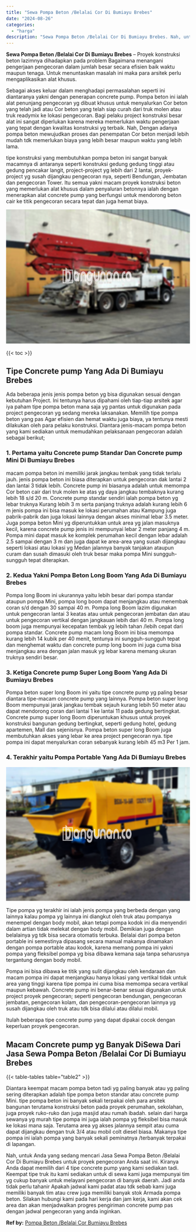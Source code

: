```yaml
---
title: "Sewa Pompa Beton /Belalai Cor Di Bumiayu Brebes"
date: "2024-08-26"
categories: 
  - "harga"
description: "Sewa Pompa Beton /Belalai Cor Di Bumiayu Brebes. Nah, untuk Anda yang sedang mencari Jasa Sewa Pompa Beton /Belalai Cor Di Bumiayu Brebes untuk proyek pengec..."
---
```


**Sewa Pompa Beton /Belalai Cor Di Bumiayu Brebes** – Proyek konstruksi beton lazimnya dihadapkan pada problem Bagaimana menangani pengerjaan pengecoran dalam jumlah besar secara efisien baik waktu maupun tenaga. Untuk menuntaskan masalah ini maka para arsitek perlu mengaplikasikan alat khusus.

Sebagai akses keluar dalam menghadapi permasalahan seperti ini diantaranya yakni dengan penerapan concrete pump. Pompa beton ini ialah alat penunjang pengecoran yg dibuat khusus untuk menyalurkan Cor beton yang telah jadi atau Cor beton yang telah siap curah dari truk molen atau truk readymix ke lokasi pengecoran. Bagi pelaku project konstruksi besar alat ini sangat diperlukan karena mereka memerlukan waktu pengerjaan yang tepat dengan kwalitas konstruksi yg terbaik. Nah, Dengan adanya pompa beton mewujudkan proses dan penempatan Cor beton menjadi lebih mudah tdk memerlukan biaya yang lebih besar maupun waktu yang lebih lama.

tipe konstruksi yang membutuhkan pompa beton ini sangat banyak macamnya di antaranya seperti konstruksi gedung gedung tinggi atau gedung pencakar langit, project-project yg lebih dari 2 lantai, proyek-project yg susah dijangkau pengecoran nya, seperti Bendungan, Jembatan dan pengecoran Tower. Itu semua yakni macam proyek konstruksi beton yang memerlukan alat khusus dalam penyaluran betonnya ialah dengan menerapkan alat concrete pump yang berfungsi untuk mendorong beton cair ke titik pengecoran secara tepat dan juga hemat biaya.

![Sewa Pompa Beton /Belalai Cor Di Bumiayu Brebes](/images/sewa-concrete-pump-32.png)

{{< toc >}}

## Tipe Concrete pump Yang Ada Di Bumiayu Brebes

Ada beberapa jenis jenis pompa beton yg bisa digunakan sesuai dengan kebutuhan Project. Ini tentunya harus dipahami oleh tiap-tiap arsitek agar iya paham tipe pompa beton mana saja yg pantas untuk digunakan pada project pengecoran yg sedang mereka laksanakan. Memilih tipe pompa beton yang pas Agar efisien dan hemat waktu juga biaya, ya tentunya mesti dilakukan oleh para pelaku konstruksi. Diantara jenis-macam pompa beton yang kami sediakan untuk memudahkan pelaksanaan pengecoran adalah sebagai berikut;

### 1\. Pertama yaitu Concrete pump Standar Dan Concrete pump Mini Di Bumiayu Brebes

macam pompa beton ini memiliki jarak jangkau tembak yang tidak terlalu jauh. jenis pompa beton ini biasa diterapkan untuk pengecoran dak lantai 2 dan lantai 3 tidak lebih. Concrete pump ini biasanya adalah untuk memompa Cor beton cair dari truk molen ke atas yg daya jangkau tembaknya kurang lebih 18 s/d 20 m. Concrete pump standar sendiri ialah pompa beton yg lebar truknya Kurang lebih 3 m serta panjang truknya adalah kurang lebih 6 m jenis pompa ini bisa masuk ke lokasi perumahan atau Kampung juga pabrik-pabrik dan juga lokasi lainnya dengan akses minimal lebar 3.5 meter. Juga pompa beton Mini yg diperuntukkan untuk area yg jalan masuknya kecil, karena concrete pump jenis ini mempunyai lebar 2 meter panjang 4 m. Pompa mini dapat masuk ke komplek perumahan kecil dengan lebar adalah 2.5 sampai dengan 3 m dan juga dapat ke area-area yang susah dijangkau seperti lokasi atau lokasi yg Medan jalannya banyak tanjakan ataupun curam dan susah dimasuki oleh truk besar maka pompa Mini sungguh-sungguh tepat diterapkan.

### 2\. Kedua Yakni Pompa Beton Long Boom Yang Ada Di Bumiayu Brebes

Pompa long Boom ini ukurannya yaitu lebih besar dari pompa standar ataupun pompa Mini, pompa long boom dapat menjangkau atau menembak coran s/d dengan 30 sampai 40 m. Pompa long Boom lazim digunakan untuk pengecoran lantai 3 keatas atau untuk pengecoran jembatan dan atau untuk pengecoran vertikal dengan jangkauan lebih dari 40 m. Pompa long boom juga mempunyai kecepatan tembak yg lebih tahan /lebih cepat dari pompa standar. Concrete pump macam long Boom ini bisa memompa kurang lebih 14 kubik per 40 menit, tentunya ini sungguh-sungguh tepat dan menghemat waktu dan concrete pump long boom ini juga cuma bisa menjangkau area dengan jalan masuk yg lebar karena memang ukuran truknya sendiri besar.

### 3\. Ketiga Concrete pump Super Long Boom Yang Ada Di Bumiayu Brebes

Pompa beton super long Boom ini yaitu tipe concrete pump yg paling besar diantara tipe-macam concrete pump yang lainnya. Pompa beton super long Boom mempunyai jarak jangkau tembak sejauh kurang lebih 50 meter atau dapat mendorong coran dari lantai 1 ke lantai 11 pada gedung bertingkat. Concrete pump super long Boom diperuntukan khusus untuk proyek konstruksi bangunan gedung bertingkat, seperti gedung hotel, gedung apartemen, Mall dan sejenisnya. Pompa beton super long Boom juga membutuhkan akses yang lebar ke area project pengecoran nya. tipe pompa ini dapat menyalurkan coran sebanyak kurang lebih 45 m3 Per 1 jam.

### 4\. Terakhir yaitu Pompa Portable Yang Ada Di Bumiayu Brebes

![Sewa Pompa Beton /Belalai Cor Di Bumiayu Brebes](/images/sewa-concrete-pump-13.png)

Tipe pompa yg terakhir ini ialah jenis pompa yang berbeda dengan yang lainnya kalau pompa yg lainnya ini diangkut oleh truk atau pompanya menempel dengan body mobil, akan tetapi pompa kodok ini dia menyendiri dalam artian tidak melekat dengan body mobil. Demikian juga dengan belalainya yg tdk bisa secara otomatis terbuka. Belalai dari pompa beton portable ini semestinya dipasang secara manual makanya dinamakan dengan pompa portable atau kodok, karena memang pompa ini yakni pompa yang fleksibel pompa yg bisa dibawa kemana saja tanpa seharusnya tergantung dengan body mobil.

Pompa ini bisa dibawa ke titik yang sulit dijangkau oleh kendaraan dan macam pompa ini dapat menjangkau hanya lokasi yang vertikal tidak untuk area yang tinggi karena tipe pompa ini cuma bisa memompa secara vertikal maupun kebawah. Concrete pump ini benar-benar sesuai digunakan untuk project proyek pengecoran; seperti pengecoran bendungan, pengecoran jembatan, pengecoran kolam, dan pengecoran-pengecoran lainnya yg susah dijangkau oleh truk atau tdk bisa dilalui atau dilalui mobil.

Itulah beberapa tipe concrete pump yang dapat dipakai cocok dengan keperluan proyek pengecoran.

## Macam Concrete pump yg Banyak DiSewa Dari Jasa Sewa Pompa Beton /Belalai Cor Di Bumiayu Brebes

{{< table-tables table="table2" >}}

Diantara keempat macam pompa beton tadi yg paling banyak atau yg paling sering diterapkan adalah tipe pompa beton standar atau concrete pump Mini. tipe pompa beton ini banyak sekali terpakai oleh para arsitek bangunan terutama konstruksi beton pada proyek perumahan, sekolahan, juga proyek ruko-ruko dan juga masjid atau rumah ibadah. selain dari harga sewanya yg murah tipe pompa ini juga ialah pompa yg fleksibel bisa masuk ke lokasi mana saja. Terutama area yg akses jalannya sempit atau cuma dapat dijangkau dengan truk 3/4 atau mobil colt diesel biasa. Makanya tipe pompa ini ialah pompa yang banyak sekali peminatnya /terbanyak terpakai di lapangan.

Nah, untuk Anda yang sedang mencari Jasa Sewa Pompa Beton /Belalai Cor Di Bumiayu Brebes untuk proyek pengecoran Anda saat ini. Kiranya Anda dapat memilih dari 4 tipe concrete pump yang kami sediakan tadi. Keempat tipe truk itu kami sediakan untuk di sewa kami juga mempunyai tim yg cukup banyak untuk melayani pengecoran di banyak daerah. Jadi anda tidak perlu tahanir Apakah jadwal kami padat atau tdk sebab kami juga memiliki banyak tim atau crew juga memiliki banyak stok Armada pompa beton. Silakan hubungi kami pada hari kerja dan jam kerja, kami akan cek area dan akan menjadwalkan progres pengiriman concrete pump pas dengan jadwal pengecoran yang anda inginkan.

**Ref by:** [Pompa Beton /Belalai Cor Bumiayu Brebes](https://id.wikipedia.org/wiki/Pompa)
